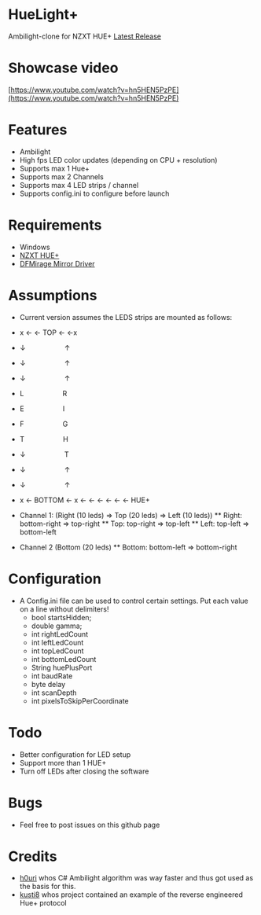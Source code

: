 ﻿# HueLight+
Ambilight-clone for NZXT HUE+
[Latest Release](https://github.com/piet-v/HueLightPlus/releases/latest)

# Showcase video
[https://www.youtube.com/watch?v=hn5HEN5PzPE](https://www.youtube.com/watch?v=hn5HEN5PzPE)

# Features
* Ambilight
* High fps LED color updates (depending on CPU + resolution)
* Supports max 1 Hue+
* Supports max 2 Channels
* Supports max 4 LED strips / channel
* Supports config.ini to configure before launch

# Requirements
* Windows
* [NZXT HUE+](https://www.nzxt.com/products/hue-plus)
* [DFMirage Mirror Driver](http://www.demoforge.com/dfmirage.htm)

# Assumptions
* Current version assumes the LEDS strips are mounted as follows:

* x ← ← TOP ← ←x
* ↓                    ↑ 
* ↓                    ↑ 
* ↓                    ↑ 
* L                    R
* E                    I
* F                    G
* T                    H
* ↓                    T 
* ↓                    ↑ 
* ↓                    ↑ 
* x ← BOTTOM ← x ← ← ← ← ← ← HUE+

* Channel 1: (Right (10 leds) => Top (20 leds) => Left (10 leds))
** Right: bottom-right => top-right
** Top: top-right => top-left
** Left: top-left => bottom-left
* Channel 2 (Bottom (20 leds)
** Bottom: bottom-left => bottom-right

# Configuration
* A Config.ini file can be used to control certain settings. Put each value on a line without delimiters!
  * bool startsHidden;
  * double gamma;
  * int rightLedCount
  * int leftLedCount
  * int topLedCount
  * int bottomLedCount
  * String huePlusPort
  * int baudRate
  * byte delay
  * int scanDepth
  * int pixelsToSkipPerCoordinate

# Todo
* Better configuration for LED setup
* Support more than 1 HUE+
* Turn off LEDs after closing the software

# Bugs
* Feel free to post issues on this github page

# Credits
* [h0uri](http://www.instructables.com/member/h0uri/) whos C# Ambilight algorithm was way faster and thus got used as the basis for this.
* [kusti8](https://github.com/kusti8/hue-plus) whos project contained an example of the reverse engineered Hue+ protocol